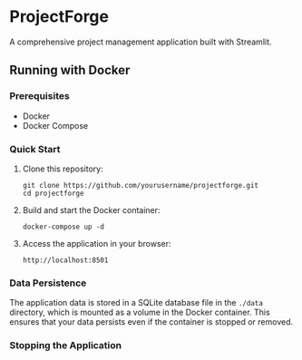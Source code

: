 # ProjectForge

A comprehensive project management application built with Streamlit.

## Running with Docker

### Prerequisites

- Docker
- Docker Compose

### Quick Start

1. Clone this repository:
   ```
   git clone https://github.com/yourusername/projectforge.git
   cd projectforge
   ```

2. Build and start the Docker container:
   ```
   docker-compose up -d
   ```

3. Access the application in your browser:
   ```
   http://localhost:8501
   ```

### Data Persistence

The application data is stored in a SQLite database file in the `./data` directory, which is mounted as a volume in the Docker container. This ensures that your data persists even if the container is stopped or removed.

### Stopping the Application
